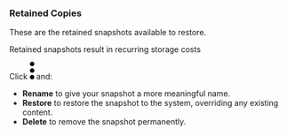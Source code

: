 ### Retained Copies

These are the retained snapshots available to restore.

Retained snapshots result in recurring storage costs

Click 
![Kebob](more_vert_kebob-15px.svg) and: 

- **Rename** to give your snapshot a more meaningful name.
- **Restore** to restore the snapshot to the system, overriding any existing content.
- **Delete** to remove the snapshot permanently.

